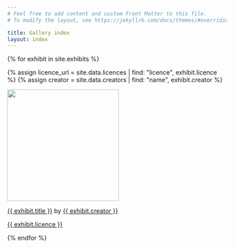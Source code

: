 ```yaml
---
# Feel free to add content and custom Front Matter to this file.
# To modify the layout, see https://jekyllrb.com/docs/themes/#overriding-theme-defaults

title: Gallery index
layout: index
---
```


{% for exhibit in site.exhibits %}

  {% assign licence_url = site.data.licences | find: "licence", exhibit.licence %}
  {% assign creator = site.data.creators | find: "name", exhibit.creator %}

  <a href = "{{ exhibit.url | relative_url }}"><img src="{{ exhibit.image-url }}" width = 256></a>
  <p><a href = "{{ exhibit.url | relative_url }}">{{ exhibit.title }}</a> by <a href = "{{ creator.homepage }}">{{ exhibit.creator }}</a></p>
  <p><a href="{{ licence_url.url }}">{{ exhibit.licence }}</a></p>

{% endfor %}